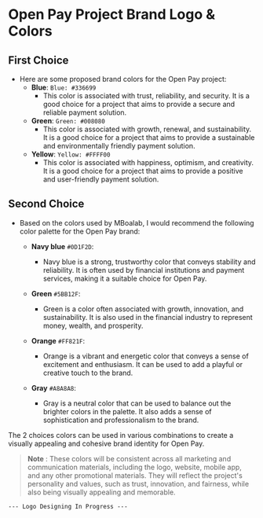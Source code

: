 # Open Pay Project Brand Logo & Colors

## First Choice
- Here are some proposed brand colors for the Open Pay project:
    - **Blue**: ```Blue: #336699```
        - This color is associated with trust, reliability, and security. It is a good choice for a project that aims to provide a secure and reliable payment solution.
    - **Green**: ```Green: #008080```
        - This color is associated with growth, renewal, and sustainability. It is a good choice for a project that aims to provide a sustainable and environmentally friendly payment solution.
    - **Yellow**: ```Yellow: #FFFF00```
        - This color is associated with happiness, optimism, and creativity. It is a good choice for a project that aims to provide a positive and user-friendly payment solution.

## Second Choice 
- Based on the colors used by MBoalab, I would recommend the following color palette for the Open Pay brand:

    - **Navy blue** ```#0D1F2D```:
         - Navy blue is a strong, trustworthy color that conveys stability and reliability. It is often used by financial institutions and payment services, making it a suitable choice for Open Pay.

    - **Green** ```#5BB12F```: 
        - Green is a color often associated with growth, innovation, and sustainability. It is also used in the financial industry to represent money, wealth, and prosperity.

    - **Orange** ```#FF821F```:
        - Orange is a vibrant and energetic color that conveys a sense of excitement and enthusiasm. It can be used to add a playful or creative touch to the brand.

    - **Gray** ```#A8A8A8```: 
        - Gray is a neutral color that can be used to balance out the brighter colors in the palette. It also adds a sense of sophistication and professionalism to the brand.

The 2 choices colors can be used in various combinations to create a visually appealing and cohesive brand identity for Open Pay.

> **Note** : These colors will be consistent across all marketing and communication materials, including the logo, website, mobile app, and any other promotional materials. They will reflect the project's personality and values, such as trust, innovation, and fairness, while also being visually appealing and memorable.

    --- Logo Designing In Progress ---
